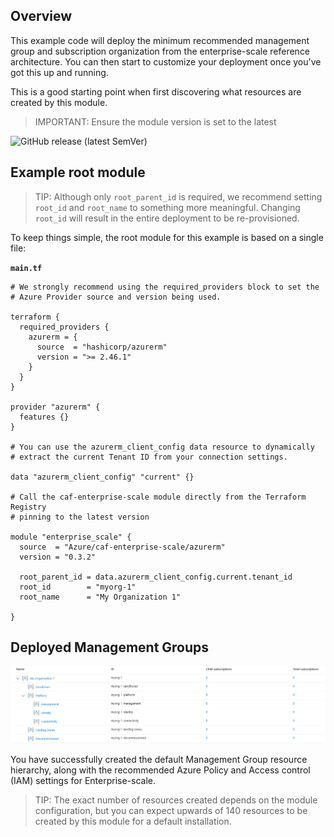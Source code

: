 ## Overview

This example code will deploy the minimum recommended management group and subscription organization from the enterprise-scale reference architecture.
You can then start to customize your deployment once you've got this up and running.

This is a good starting point when first discovering what resources are created by this module.

> IMPORTANT: Ensure the module version is set to the latest

![GitHub release (latest SemVer)](https://img.shields.io/github/v/release/Azure/terraform-azurerm-caf-enterprise-scale?style=flat-square)

## Example root module

> TIP: Although only `root_parent_id` is required, we recommend setting `root_id` and `root_name` to something more meaningful. Changing `root_id` will result in the entire deployment to be re-provisioned.

To keep things simple, the root module for this example is based on a single file:

**`main.tf`**

```hcl
# We strongly recommend using the required_providers block to set the
# Azure Provider source and version being used.

terraform {
  required_providers {
    azurerm = {
      source  = "hashicorp/azurerm"
      version = ">= 2.46.1"
    }
  }
}

provider "azurerm" {
  features {}
}

# You can use the azurerm_client_config data resource to dynamically
# extract the current Tenant ID from your connection settings.

data "azurerm_client_config" "current" {}

# Call the caf-enterprise-scale module directly from the Terraform Registry
# pinning to the latest version

module "enterprise_scale" {
  source  = "Azure/caf-enterprise-scale/azurerm"
  version = "0.3.2"

  root_parent_id = data.azurerm_client_config.current.tenant_id
  root_id        = "myorg-1"
  root_name      = "My Organization 1"

}
```

## **Deployed Management Groups**

![Deploy-Default-Configuration](./media/examples-deploy-default-configuration.png)

You have successfully created the default Management Group resource hierarchy, along with the recommended Azure Policy and Access control (IAM) settings for Enterprise-scale.

> TIP: The exact number of resources created depends on the module configuration, but you can expect upwards of 140 resources to be created by this module for a default installation.
